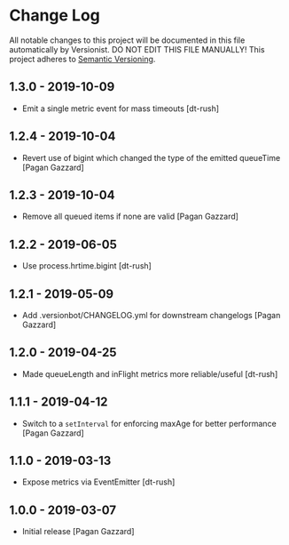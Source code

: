 # Change Log

All notable changes to this project will be documented in this file
automatically by Versionist. DO NOT EDIT THIS FILE MANUALLY!
This project adheres to [Semantic Versioning](http://semver.org/).

## 1.3.0 - 2019-10-09

* Emit a single metric event for mass timeouts [dt-rush]

## 1.2.4 - 2019-10-04

* Revert use of bigint which changed the type of the emitted queueTime [Pagan Gazzard]

## 1.2.3 - 2019-10-04

* Remove all queued items if none are valid [Pagan Gazzard]

## 1.2.2 - 2019-06-05

* Use process.hrtime.bigint [dt-rush]

## 1.2.1 - 2019-05-09

* Add .versionbot/CHANGELOG.yml for downstream changelogs [Pagan Gazzard]

## 1.2.0 - 2019-04-25

* Made queueLength and inFlight metrics more reliable/useful [dt-rush]

## 1.1.1 - 2019-04-12

* Switch to a `setInterval` for enforcing maxAge for better performance [Pagan Gazzard]

## 1.1.0 - 2019-03-13

* Expose metrics via EventEmitter [dt-rush]

## 1.0.0 - 2019-03-07

* Initial release [Pagan Gazzard]

